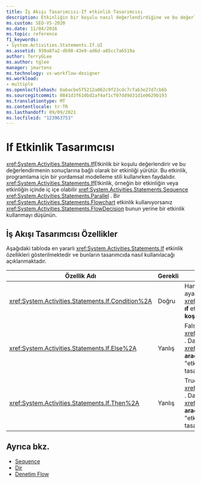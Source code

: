 ```yaml
---
title: İş Akışı Tasarımcısı-If etkinlik Tasarımcısı
description: Etkinliğin bir koşulu nasıl değerlendirdiğine ve bu değerlendirmenin sonuçlarına bağlı olarak bir etkinliği nasıl yürüttüğünü öğrenin.
ms.custom: SEO-VS-2020
ms.date: 11/04/2016
ms.topic: reference
f1_keywords:
- System.Activities.Statements.If.UI
ms.assetid: 930a8fa2-db98-43e9-ad6d-a85cc7a6519a
author: TerryGLee
ms.author: tglee
manager: jmartens
ms.technology: vs-workflow-designer
ms.workload:
- multiple
ms.openlocfilehash: 6abacbe5f5212a062c9f23cdc7cfab3e27d7cb6b
ms.sourcegitcommit: 0841d3f610bd2af4af1cf07dd9d31d1e0629b193
ms.translationtype: MT
ms.contentlocale: tr-TR
ms.lasthandoff: 09/09/2021
ms.locfileid: "123963753"
---
```

# <a name="if-activity-designer"></a>If Etkinlik Tasarımcısı

<xref:System.Activities.Statements.If>Etkinlik bir koşulu değerlendirir ve bu değerlendirmenin sonuçlarına bağlı olarak bir etkinliği yürütür. Bu etkinlik, programlama için bir yordamsal modelleme stili kullanırken faydalıdır. <xref:System.Activities.Statements.If>Etkinlik, örneğin bir etkinliğin veya etkinliğin içinde iç içe olabilir <xref:System.Activities.Statements.Sequence> <xref:System.Activities.Statements.Parallel> . Bir <xref:System.Activities.Statements.Flowchart> etkinlik kullanıyorsanız <xref:System.Activities.Statements.FlowDecision> bunun yerine bir etkinlik kullanmayı düşünün.

## <a name="if-properties-in-the-workflow-designer"></a>İş Akışı Tasarımcısı Özellikler

Aşağıdaki tabloda en yararlı <xref:System.Activities.Statements.If> etkinlik özellikleri gösterilmektedir ve bunların tasarımcıda nasıl kullanılacağı açıklanmaktadır.

|Özellik Adı|Gerekli|Kullanım|
|-|--------------|-|
|<xref:System.Activities.Statements.If.Condition%2A>|Doğru|Hangi alt etkinliğin çalıştırılacağını belirleyen koşul. ayarlamak için, <xref:System.Activities.Statements.If.Condition%2A> **ıf** etkinlik tasarımcısında veya özellik kılavuzunda **koşul** kutusuna bir Visual Basic ifadesi yazın.|
|<xref:System.Activities.Statements.If.Else%2A>|Yanlış|False ise yürütülecek etkinlik <xref:System.Activities.Statements.If.Condition%2A> .  Dal tarafından yürütülen bir etkinlik eklemek için <xref:System.Activities.Statements.If.Else%2A> , **araç kutusundan** bir etkinliği, ipucu metin olarak "etkinliği buraya bırak" Ipucu metni ile **IF** Etkinlik tasarımcısında **Else** kutusuna bırakın.|
|<xref:System.Activities.Statements.If.Then%2A>|Yanlış|True ise yürütülecek etkinlik <xref:System.Activities.Statements.If.Condition%2A> .  Dal tarafından yürütülen bir etkinlik eklemek için <xref:System.Activities.Statements.If.Then%2A> , **araç kutusundan** bir etkinliği, ipucu metin olarak "etkinliği buraya  bırak" ipucu metni ile **IF** Etkinlik tasarımcısında bulunan kutuya bırakın.|

## <a name="see-also"></a>Ayrıca bkz.

- [Sequence](../workflow-designer/sequence-activity-designer.md)
- [Dir](../workflow-designer/parallel-activity-designer.md)
- [Denetim Flow](../workflow-designer/control-flow-activity-designers.md)
